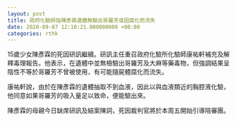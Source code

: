 ```yaml
---
layout: post
title: 政府化驗師指陳彥霖遺體無驗出哥羅芳或因腐化而流失
date: 2020-09-07 12:10:21.000000000 +08:00
categories: rthk
---
```


15歲少女陳彥霖的死因研訊繼續。研訊主任重召政府化驗所化驗師康祐軒補充及解釋毒理報告。他表示，在遺體中並無檢驗出哥羅芳及大麻等藥毒物，但強調結果呈陰性不等於哥羅芳不曾被使用，有可能隨屍體腐化而流失。

康祐軒說，由於在陳彥霖的遺體抽取不到血液，因此以與血液類近的胸腔液化驗，他同意如果哥羅芳的吸入量足以致命，便能驗出來。

陳彥霖的母親今日缺席研訊及結案陳詞，死因裁判官將於本周五開始引導陪審團。
